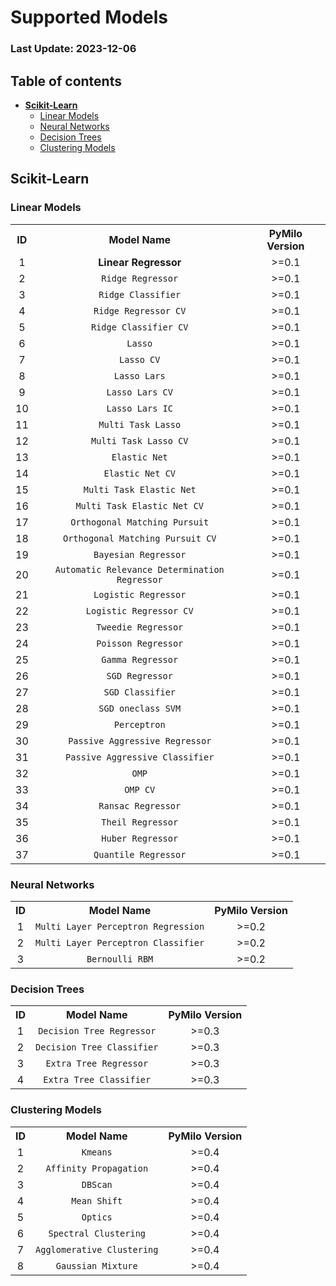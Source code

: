 # Supported Models

### Last Update: 2023-12-06

## Table of contents

* **[Scikit-Learn](#scikit-learn)**
	* [Linear Models](#scikit-learn-linear)
	* [Neural Networks](#scikit-learn-nn)
	* [Decision Trees](#scikit-learn-trees)
	* [Clustering Models](#scikit-learn-clustering)

<h2 id="scikit-learn">Scikit-Learn</h2> 
<h3 id="scikit-learn-linear">Linear Models</h3>

<table>
	<tr align="center">
		<th>ID</th>
		<th>Model Name</th>
		<th>PyMilo Version</th>
	</tr>
	<tr align="center">
		<td>1</td>
		<td><b>Linear Regressor</b></td>
        <td>>=0.1</td>
	</tr>
	<tr align="center">
		<td>2</td>
		<td><code>Ridge Regressor</code></td>
        <td>>=0.1</td>
	</tr>
	<tr align="center">
		<td>3</td>
		<td><code>Ridge Classifier</code></td>
        <td>>=0.1</td>
	</tr>
	<tr align="center">
		<td>4</td>
		<td><code>Ridge Regressor CV</code></td>
        <td>>=0.1</td>
	</tr>
	<tr align="center">
		<td>5</td>
		<td><code>Ridge Classifier CV</code></td>
        <td>>=0.1</td>
	</tr>
	<tr align="center">
		<td>6</td>
		<td><code>Lasso</code></td>
        <td>>=0.1</td>
	</tr>
	<tr align="center">
		<td>7</td>
		<td><code>Lasso CV</code></td>
        <td>>=0.1</td>
	</tr>
	<tr align="center">
		<td>8</td>
		<td><code>Lasso Lars</code></td>
        <td>>=0.1</td>
	</tr>
	<tr align="center">
		<td>9</td>
		<td><code>Lasso Lars CV</code></td>
        <td>>=0.1</td>
	</tr>
	<tr align="center">
		<td>10</td>
		<td><code>Lasso Lars IC</code></td>
        <td>>=0.1</td>
	</tr>
    <tr align="center">
		<td>11</td>
		<td><code>Multi Task Lasso</code></td>
        <td>>=0.1</td>
	</tr>
    <tr align="center">
		<td>12</td>
		<td><code>Multi Task Lasso CV</code></td>
        <td>>=0.1</td>
	</tr>
    <tr align="center">
		<td>13</td>
		<td><code>Elastic Net</code></td>
        <td>>=0.1</td>
	</tr>
    <tr align="center">
		<td>14</td>
		<td><code>Elastic Net CV</code></td>
        <td>>=0.1</td>
	</tr>
    <tr align="center">
		<td>15</td>
		<td><code>Multi Task Elastic Net</code></td>
        <td>>=0.1</td>
	</tr>
    <tr align="center">
		<td>16</td>
		<td><code>Multi Task Elastic Net CV</code></td>
        <td>>=0.1</td>
	</tr>
    <tr align="center">
		<td>17</td>
		<td><code>Orthogonal Matching Pursuit</code></td>
        <td>>=0.1</td>
	</tr>
    <tr align="center">
		<td>18</td>
		<td><code>Orthogonal Matching Pursuit CV</code></td>
        <td>>=0.1</td>
	</tr>
    <tr align="center">
		<td>19</td>	
		<td><code>Bayesian Regressor</code></td>
        <td>>=0.1</td>
	</tr>
    <tr align="center">
		<td>20</td>
		<td><code>Automatic Relevance Determination Regressor</code></td>
        <td>>=0.1</td>
	</tr>
    <tr align="center">
		<td>21</td>
		<td><code>Logistic Regressor</code></td>
        <td>>=0.1</td>
	</tr>
    <tr align="center">
		<td>22</td>
		<td><code>Logistic Regressor CV</code></td>
        <td>>=0.1</td>
	</tr>
    <tr align="center">
		<td>23</td>
		<td><code>Tweedie Regressor</code></td>
        <td>>=0.1</td>
	</tr>
    <tr align="center">
		<td>24</td>
		<td><code>Poisson Regressor</code></td>
        <td>>=0.1</td>
	</tr>
    <tr align="center">
		<td>25</td>
		<td><code>Gamma Regressor</code></td>
        <td>>=0.1</td>
	</tr>
    <tr align="center">
		<td>26</td>
		<td><code>SGD Regressor</code></td>
        <td>>=0.1</td>
	</tr>
    <tr align="center">
		<td>27</td>
		<td><code>SGD Classifier</code></td>
        <td>>=0.1</td>
	</tr>
    <tr align="center">
		<td>28</td>
		<td><code>SGD oneclass SVM</code></td>
        <td>>=0.1</td>
	</tr>
    <tr align="center">
		<td>29</td>
		<td><code>Perceptron</code></td>
        <td>>=0.1</td>
	</tr>
    <tr align="center">
		<td>30</td>
		<td><code>Passive Aggressive Regressor</code></td>
        <td>>=0.1</td>
	</tr>
    <tr align="center">
		<td>31</td>
		<td><code>Passive Aggressive Classifier</code></td>
        <td>>=0.1</td>
	</tr>
    <tr align="center">
		<td>32</td>
		<td><code>OMP</code></td>
        <td>>=0.1</td>
	</tr>
    <tr align="center">
		<td>33</td>
		<td><code>OMP CV</code></td>
        <td>>=0.1</td>
	</tr>
    <tr align="center">
		<td>34</td>
		<td><code>Ransac Regressor</code></td>
        <td>>=0.1</td>
	</tr>
    <tr align="center">
		<td>35</td>
		<td><code>Theil Regressor</code></td>
        <td>>=0.1</td>
	</tr>
    <tr align="center">
		<td>36</td>
		<td><code>Huber Regressor</code></td>
        <td>>=0.1</td>
	</tr>
    <tr align="center">
		<td>37</td>
		<td><code>Quantile Regressor</code></td>
        <td>>=0.1</td>
	</tr>   
</table>

<h3 id="scikit-learn-nn">Neural Networks</h3>
<table>
	<tr align="center">
		<th>ID</th>
		<th>Model Name</th>
        <th>PyMilo Version</th>
	</tr>
	<tr align="center">
		<td>1</td>
		<td><code>Multi Layer Perceptron Regression</code></td>
        <td>>=0.2</td>
	</tr>
	<tr align="center">
		<td>2</td>
		<td><code>Multi Layer Perceptron Classifier</code></td>
        <td>>=0.2</td>
	</tr>
	<tr align="center">
		<td>3</td>
		<td><code>Bernoulli RBM</code></td>
        <td>>=0.2</td>
	</tr>
</table>

<h3 id="scikit-learn-trees">Decision Trees</h3> 
<table>
	<tr align="center">
		<th>ID</th>
		<th>Model Name</th>
        <th>PyMilo Version</th>
	</tr>
	<tr align="center">
		<td>1</td>
		<td><code>Decision Tree Regressor</code></td>
        <td>>=0.3</td>
	</tr>
	<tr align="center">
		<td>2</td>
		<td><code>Decision Tree Classifier</code></td>
        <td>>=0.3</td>
	</tr>
	<tr align="center">
		<td>3</td>
		<td><code>Extra Tree Regressor</code></td>
        <td>>=0.3</td>
	</tr>
	<tr align="center">
		<td>4</td>
		<td><code>Extra Tree Classifier</code></td>
        <td>>=0.3</td>
	</tr>
</table>

<h3 id="scikit-learn-clustering">Clustering Models</h3>
<table>
	<tr align="center">
		<th>ID</th>
		<th>Model Name</th>
		<th>PyMilo Version</th>
	</tr>
	<tr align="center">
		<td>1</td>
		<td><code>Kmeans</code></td>
        <td>>=0.4</td>
	</tr>
	<tr align="center">
		<td>2</td>
		<td><code>Affinity Propagation</code></td>
        <td>>=0.4</td>
	</tr>
	<tr align="center">
		<td>3</td>
		<td><code>DBScan</code></td>
        <td>>=0.4</td>
	</tr>
	<tr align="center">
		<td>4</td>
		<td><code>Mean Shift</code></td>
        <td>>=0.4</td>
	</tr>
	<tr align="center">
		<td>5</td>
		<td><code>Optics</code></td>
        <td>>=0.4</td>
	</tr>
	<tr align="center">
		<td>6</td>
		<td><code>Spectral Clustering</code></td>
        <td>>=0.4</td>
	</tr>
	<tr align="center">
		<td>7</td>
		<td><code>Agglomerative Clustering</code></td>
        <td>>=0.4</td>
	</tr>
	<tr align="center">
		<td>8</td>
		<td><code>Gaussian Mixture</code></td>
        <td>>=0.4</td>
	</tr>
</table>
